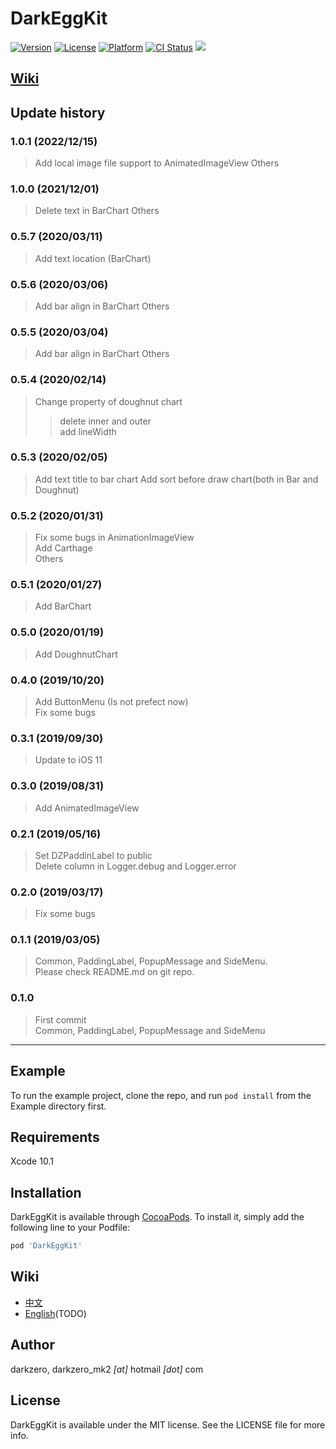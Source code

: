 # DarkEggKit

[![Version](https://img.shields.io/cocoapods/v/DarkEggKit.svg?style=flat)](https://cocoapods.org/pods/DarkEggKit)
[![License](https://img.shields.io/cocoapods/l/DarkEggKit.svg?style=flat)](https://cocoapods.org/pods/DarkEggKit)
[![Platform](https://img.shields.io/cocoapods/p/DarkEggKit.svg?style=flat)](https://cocoapods.org/pods/DarkEggKit)
[![CI Status](https://img.shields.io/travis/darkzero/DarkEggKit.svg?style=flat)](https://travis-ci.org/darkzero/DarkEggKit)
![](https://github.com/darkzero/DarkEggKit/workflows/Check%20Build/badge.svg?style=flat)

## [Wiki](https://github.com/darkzero/DarkEggKit/wiki)

## Update history

### 1.0.1 (2022/12/15)
> Add local image file support to AnimatedImageView
> Others

### 1.0.0 (2021/12/01)
> Delete text in BarChart
> Others

### 0.5.7 (2020/03/11)
> Add text location (BarChart)

### 0.5.6 (2020/03/06)
> Add bar align in BarChart
> Others

### **0.5.5** (2020/03/04)
> Add bar align in BarChart
> Others

### **0.5.4** (2020/02/14)

> Change property of doughnut chart
>> delete inner and outer  
>> add lineWidth

### **0.5.3** (2020/02/05)

> Add text title to bar chart
> Add sort before draw chart(both in Bar and Doughnut)

### **0.5.2** (2020/01/31)

> Fix some bugs in AnimationImageView  
> Add Carthage  
> Others

### **0.5.1** (2020/01/27)

> Add BarChart

### **0.5.0** (2020/01/19)

> Add DoughnutChart

### **0.4.0** (2019/10/20)

> Add ButtonMenu (Is not prefect now)  
> Fix some bugs

### **0.3.1** (2019/09/30)

> Update to iOS 11

### **0.3.0** (2019/08/31)

> Add AnimatedImageView

### **0.2.1** (2019/05/16)

> Set DZPaddinLabel to public  
> Delete column in Logger.debug and Logger.error

### **0.2.0** (2019/03/17)

> Fix some bugs

### **0.1.1** (2019/03/05)

> Common, PaddingLabel, PopupMessage and SideMenu.  
> Please check README.md on git repo.

### **0.1.0**

> First commit  
> Common, PaddingLabel, PopupMessage and SideMenu

---

## Example

To run the example project, clone the repo, and run `pod install` from the Example directory first.

## Requirements

Xcode 10.1

## Installation

DarkEggKit is available through [CocoaPods](https://cocoapods.org). To install
it, simply add the following line to your Podfile:

```ruby
pod 'DarkEggKit'
```

## Wiki

* [中文](https://github.com/darkzero/DarkEggKit/wiki)
* [English](https://github.com/darkzero/DarkEggKit/wiki)(TODO)

## Author

darkzero, darkzero_mk2 *[at]* hotmail *[dot]* com

## License

DarkEggKit is available under the MIT license. See the LICENSE file for more info.
